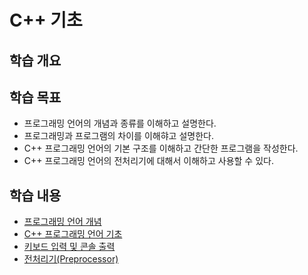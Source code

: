# C++ 기초 

## 학습 개요



## 학습 목표

- 프로그래밍 언어의 개념과 종류를 이해하고 설명한다.
- 프로그래밍과 프로그램의 차이를 이해햐고 설명한다.
- C++ 프로그래밍 언어의 기본 구조를 이해하고 간단한 프로그램을 작성한다.
- C++ 프로그래밍 언어의 전처리기에 대해서 이해하고 사용할 수 있다.


## 학습 내용

- [프로그래밍 언어 개념](./ProgrammingLanguage.md)
- [C++ 프로그래밍 언어 기초](./Basic.md) 
- [키보드 입력 및 콘솔 출력](./InOut.md)
- [전처리기(Preprocessor)](./Preprocessor.md)


